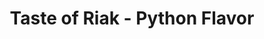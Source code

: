 ---
title: Taste of Riak - Python Flavor
project: riak
version: 1.3.0+
document: guide
toc: true
audience: beginner
keywords: [developers, client, python]
---